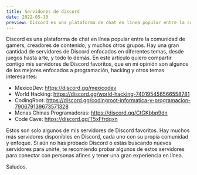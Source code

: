 ```yaml
---
title: Servidores de discord
date: 2022-05-10
preview: Discord es una plataforma de chat en línea popular entre la comunidad de gamers, creadores de contenido, y muchos otros grupos. Hay una gran cantidad de servidores de Discord enfocados en diferentes temas, desde juegos hasta arte, y todo lo demás.
---
```


Discord es una plataforma de chat en línea popular entre la comunidad de gamers, creadores de contenido, y muchos otros grupos. Hay una gran cantidad de servidores de Discord enfocados en diferentes temas, desde juegos hasta arte, y todo lo demás. En este artículo quiero compartir contigo mis servidores de Discord favoritos, que en mi opinión son algunos de los mejores enfocados a programación, hacking y otros temas interesantes:

- MexicoDev: https://discord.gg/mexicodev
- World Hacking: https://discord.gg/world-hacking-740195456566558781
- CodingRoot: https://discord.gg/codingroot-informatica-y-programacion-790679139673571328
- Monas Chinas Programadoras: https://discord.gg/CtGKbbp9dn
- Code Cave: https://discord.gg/T5xFfrdqxn


Estos son solo algunos de mis servidores de Discord favoritos. Hay muchos más servidores disponibles en Discord, cada uno con su propia comunidad y enfoque. Si aún no has probado Discord o estás buscando nuevos servidores para unirte, te recomiendo probar algunos de estos servidores para conectar con personas afines y tener una gran experiencia en línea.

Saludos.